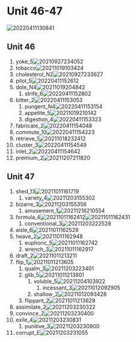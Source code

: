 # Unit 46-47

![20220411130841](https://raw.githubusercontent.com/Logible/Image/main/note_image/20220411130841.png)

## Unit 46

1. yoke_5![20210927234052](https://raw.githubusercontent.com/Logible/Image/main/note_image/20210927234052.png)
2. tobacco![20211019103424](https://raw.githubusercontent.com/Logible/Image/main/note_image/20211019103424.png)
3. cholesterol_N2![20210927233627](https://raw.githubusercontent.com/Logible/Image/main/note_image/20210927233627.png)
4. pilot_5![20220411152612](https://raw.githubusercontent.com/Logible/Image/main/note_image/20220411152612.png)
5. dole_N4![20211019204842](https://raw.githubusercontent.com/Logible/Image/main/note_image/20211019204842.png)
    1. strife_6![20220411152802](https://raw.githubusercontent.com/Logible/Image/main/note_image/20220411152802.png)
6. bitter_2![20220411153053](https://raw.githubusercontent.com/Logible/Image/main/note_image/20220411153053.png)
    1. pungent_N4![20220411153154](https://raw.githubusercontent.com/Logible/Image/main/note_image/20220411153154.png)
    2. appetite_5![20211019210142](https://raw.githubusercontent.com/Logible/Image/main/note_image/20211019210142.png)
    3. digestion_4![20220411153323](https://raw.githubusercontent.com/Logible/Image/main/note_image/20220411153323.png)
7. fabricate_2![20220411154048](https://raw.githubusercontent.com/Logible/Image/main/note_image/20220411154048.png)
8. commute_10![20220411154223](https://raw.githubusercontent.com/Logible/Image/main/note_image/20220411154223.png)
9. retrieve_1![20211018232412](https://raw.githubusercontent.com/Logible/Image/main/note_image/20211018232412.png)
10. cluster_3![20220411154549](https://raw.githubusercontent.com/Logible/Image/main/note_image/20220411154549.png)
11. inlet_2![20220411154642](https://raw.githubusercontent.com/Logible/Image/main/note_image/20220411154642.png)
12. premium_2![20211207211820](https://raw.githubusercontent.com/Logible/Image/main/note_image/20211207211820.png)

## Unit 47

1. shed_13![20211011161719](https://raw.githubusercontent.com/Logible/Image/main/note_image/20211011161719.png)
    1. variety_4![20211203155302](https://raw.githubusercontent.com/Logible/Image/main/note_image/20211203155302.png)
2. bizarre_3![20211203155356](https://raw.githubusercontent.com/Logible/Image/main/note_image/20211203155356.png)
    1. amusement_1![20211216210554](https://raw.githubusercontent.com/Logible/Image/main/note_image/20211216210554.png)
3. formula_4![20211011162412](https://raw.githubusercontent.com/Logible/Image/main/note_image/20211011162412.png)![20211011162431](https://raw.githubusercontent.com/Logible/Image/main/note_image/20211011162431.png)
    1. conventional_3![20211203222528](https://raw.githubusercontent.com/Logible/Image/main/note_image/20211203222528.png)
4. aisle_6![20211011162529](https://raw.githubusercontent.com/Logible/Image/main/note_image/20211011162529.png)
5. heave_2![20211011162948](https://raw.githubusercontent.com/Logible/Image/main/note_image/20211011162948.png)
    1. euphoric_5![20211011162742](https://raw.githubusercontent.com/Logible/Image/main/note_image/20211011162742.png)
    2. wrench_3![20211011162917](https://raw.githubusercontent.com/Logible/Image/main/note_image/20211011162917.png)
6. draft_2![20211011213211](https://raw.githubusercontent.com/Logible/Image/main/note_image/20211011213211.png)
7. flip_1![20211011213605](https://raw.githubusercontent.com/Logible/Image/main/note_image/20211011213605.png)
    1. qualm_3![20211203223401](https://raw.githubusercontent.com/Logible/Image/main/note_image/20211203223401.png)
    2. glib_5![20211011213801](https://raw.githubusercontent.com/Logible/Image/main/note_image/20211011213801.png)
       1. voluble_5![20211204103922](https://raw.githubusercontent.com/Logible/Image/main/note_image/20211204103922.png)
          1. incessant_3![20211012092905](https://raw.githubusercontent.com/Logible/Image/main/note_image/20211012092905.png)
       2. shallow_2![20211012093428](https://raw.githubusercontent.com/Logible/Image/main/note_image/20211012093428.png)
    3. flippant_2![20211011213629](https://raw.githubusercontent.com/Logible/Image/main/note_image/20211011213629.png)
8. assimilate_2![20211203230322](https://raw.githubusercontent.com/Logible/Image/main/note_image/20211203230322.png)
9. convince_2![20211203230400](https://raw.githubusercontent.com/Logible/Image/main/note_image/20211203230400.png)
10. exile_4![20211203230831](https://raw.githubusercontent.com/Logible/Image/main/note_image/20211203230831.png)
    1. punitive_3![20211203230900](https://raw.githubusercontent.com/Logible/Image/main/note_image/20211203230900.png)
11. corrupt_E![20211203231055](https://raw.githubusercontent.com/Logible/Image/main/note_image/20211203231055.png)
